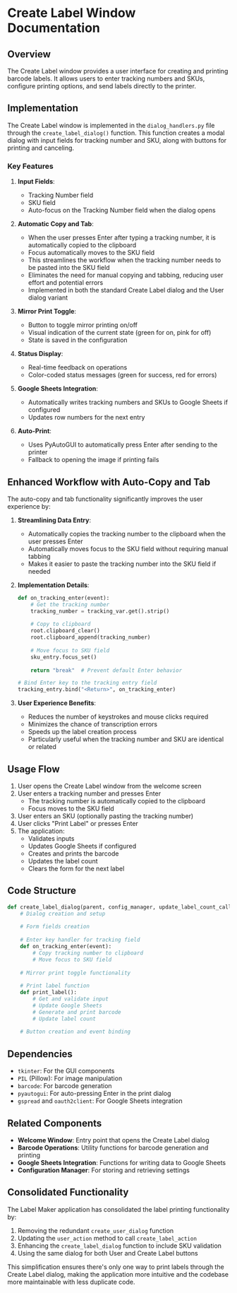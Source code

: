 # Create Label Window Documentation

## Overview

The Create Label window provides a user interface for creating and printing barcode labels. It allows users to enter tracking numbers and SKUs, configure printing options, and send labels directly to the printer.

## Implementation

The Create Label window is implemented in the `dialog_handlers.py` file through the `create_label_dialog()` function. This function creates a modal dialog with input fields for tracking number and SKU, along with buttons for printing and canceling.

### Key Features

1. **Input Fields**: 
   - Tracking Number field
   - SKU field
   - Auto-focus on the Tracking Number field when the dialog opens

2. **Automatic Copy and Tab**:
   - When the user presses Enter after typing a tracking number, it is automatically copied to the clipboard
   - Focus automatically moves to the SKU field
   - This streamlines the workflow when the tracking number needs to be pasted into the SKU field
   - Eliminates the need for manual copying and tabbing, reducing user effort and potential errors
   - Implemented in both the standard Create Label dialog and the User dialog variant

3. **Mirror Print Toggle**:
   - Button to toggle mirror printing on/off
   - Visual indication of the current state (green for on, pink for off)
   - State is saved in the configuration

4. **Status Display**:
   - Real-time feedback on operations
   - Color-coded status messages (green for success, red for errors)

5. **Google Sheets Integration**:
   - Automatically writes tracking numbers and SKUs to Google Sheets if configured
   - Updates row numbers for the next entry

6. **Auto-Print**:
   - Uses PyAutoGUI to automatically press Enter after sending to the printer
   - Fallback to opening the image if printing fails

## Enhanced Workflow with Auto-Copy and Tab

The auto-copy and tab functionality significantly improves the user experience by:

1. **Streamlining Data Entry**:
   - Automatically copies the tracking number to the clipboard when the user presses Enter
   - Automatically moves focus to the SKU field without requiring manual tabbing
   - Makes it easier to paste the tracking number into the SKU field if needed

2. **Implementation Details**:
   ```python
   def on_tracking_enter(event):
       # Get the tracking number
       tracking_number = tracking_var.get().strip()
       
       # Copy to clipboard
       root.clipboard_clear()
       root.clipboard_append(tracking_number)
       
       # Move focus to SKU field
       sku_entry.focus_set()
       
       return "break"  # Prevent default Enter behavior
   
   # Bind Enter key to the tracking entry field
   tracking_entry.bind("<Return>", on_tracking_enter)
   ```

3. **User Experience Benefits**:
   - Reduces the number of keystrokes and mouse clicks required
   - Minimizes the chance of transcription errors
   - Speeds up the label creation process
   - Particularly useful when the tracking number and SKU are identical or related

## Usage Flow

1. User opens the Create Label window from the welcome screen
2. User enters a tracking number and presses Enter
   - The tracking number is automatically copied to the clipboard
   - Focus moves to the SKU field
3. User enters an SKU (optionally pasting the tracking number)
4. User clicks "Print Label" or presses Enter
5. The application:
   - Validates inputs
   - Updates Google Sheets if configured
   - Creates and prints the barcode
   - Updates the label count
   - Clears the form for the next label

## Code Structure

```python
def create_label_dialog(parent, config_manager, update_label_count_callback):
    # Dialog creation and setup
    
    # Form fields creation
    
    # Enter key handler for tracking field
    def on_tracking_enter(event):
        # Copy tracking number to clipboard
        # Move focus to SKU field
    
    # Mirror print toggle functionality
    
    # Print label function
    def print_label():
        # Get and validate input
        # Update Google Sheets
        # Generate and print barcode
        # Update label count
    
    # Button creation and event binding
```

## Dependencies

- `tkinter`: For the GUI components
- `PIL` (Pillow): For image manipulation
- `barcode`: For barcode generation
- `pyautogui`: For auto-pressing Enter in the print dialog
- `gspread` and `oauth2client`: For Google Sheets integration

## Related Components

- **Welcome Window**: Entry point that opens the Create Label dialog
- **Barcode Operations**: Utility functions for barcode generation and printing
- **Google Sheets Integration**: Functions for writing data to Google Sheets
- **Configuration Manager**: For storing and retrieving settings

## Consolidated Functionality

The Label Maker application has consolidated the label printing functionality by:

1. Removing the redundant `create_user_dialog` function
2. Updating the `user_action` method to call `create_label_action`
3. Enhancing the `create_label_dialog` function to include SKU validation
4. Using the same dialog for both User and Create Label buttons

This simplification ensures there's only one way to print labels through the Create Label dialog, making the application more intuitive and the codebase more maintainable with less duplicate code.
